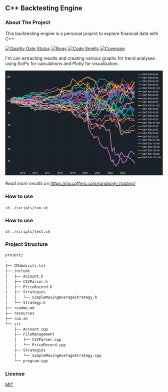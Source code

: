 ## C++ Backtesting Engine

### About The Project

This backtesting engine is a personal project to explore financial data with C++

[![Quality Gate Status](https://sonarcloud.io/api/project_badges/measure?project=mccaffers_backtesting-engine-cpp&metric=alert_status)](https://sonarcloud.io/summary/new_code?id=mccaffers_backtesting-engine-cpp) [![Bugs](https://sonarcloud.io/api/project_badges/measure?project=mccaffers_backtesting-engine-cpp&metric=bugs)](https://sonarcloud.io/summary/new_code?id=mccaffers_backtesting-engine-cpp) [![Code Smells](https://sonarcloud.io/api/project_badges/measure?project=mccaffers_backtesting-engine-cpp&metric=code_smells)](https://sonarcloud.io/summary/new_code?id=mccaffers_backtesting-engine-cpp) [![Coverage](https://sonarcloud.io/api/project_badges/measure?project=mccaffers_backtesting-engine-cpp&metric=coverage)](https://sonarcloud.io/summary/new_code?id=mccaffers_backtesting-engine-cpp)


I'm can extracting results and creating various graphs for trend analyses using SciPy for calculations and Plotly for visualization.

![alt text](images/random-indices-sp500-variable.svg)

*Read more results on https://mccaffers.com/randomly_trading/*

### How to use

`sh ./scripts/run.sh`

### How to use

`sh ./scripts/test.sh`

### Project Structure

```bash
project/
.
├── CMakeLists.txt
├── include
│   ├── Account.h
│   ├── CSVParser.h
│   ├── PriceRecord.h
│   ├── Strategies
│   │   └── SimpleMovingAverageStrategy.h
│   └── Strategy.h
├── readme.md
├── resources
├── run.sh
└── src
    ├── Account.cpp
    ├── FileManagement
    │   ├── CSVParser.cpp
    │   └── PriceRecord.cpp
    ├── Strategies
    │   └── SimpleMovingAverageStrategy.cpp
    └── program.cpp
```

### License
[MIT](https://choosealicense.com/licenses/mit/)